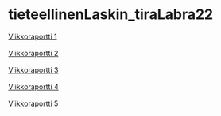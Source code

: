 # tieteellinenLaskin_tiraLabra22

[Viikkoraportti 1](https://github.com/savalre/tieteellinenLaskin_tiraLabra22/blob/main/dokumentaatio/viikkoraportti1.md)<br><br>
[Viikkoraportti 2](https://github.com/savalre/tieteellinenLaskin_tiraLabra22/blob/main/dokumentaatio/viikkoraportti2.md)<br><br>
[Viikkoraportti 3](https://github.com/savalre/tieteellinenLaskin_tiraLabra22/blob/main/dokumentaatio/viikkoraportti3.md)<br><br>
[Viikkoraportti 4](https://github.com/savalre/tieteellinenLaskin_tiraLabra22/blob/main/dokumentaatio/viikkoraportti4.md)<br><br>
[Viikkoraportti 5](https://github.com/savalre/tieteellinenLaskin_tiraLabra22/blob/main/dokumentaatio/viikkoraportti5.md)<br><br>
